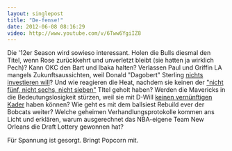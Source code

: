 ```yaml
---
layout: singlepost
title: "De-fense!"
date: 2012-06-08 08:16:29
video: http://www.youtube.com/v/6Tww6YgiIZ8
---
```




Die '12er Season wird sowieso interessant. Holen die Bulls diesmal den Titel, wenn Rose zurückkehrt und unverletzt bleibt (sie hatten ja wirklich Pech)? Kann OKC den Bart und Ibaka halten? Verlassen Paul und Griffin LA mangels Zukunftsaussichten, weil Donald "Dagobert" Sterling [nichts investieren will](http://espn.go.com/los-angeles/nba/story/_/id/7984737/vinny-del-negro-return-los-angeles-clippers-coach-2012-13)? Und wie reagieren die Heat, nachdem sie keinen der ["nicht fünf, nicht sechs, nicht sieben"](http://www.youtube.com/watch?v=swfD5uFSg_E) TItel geholt haben? Werden die Mavericks in die Bedeutungslosigkeit stürzen, weil sie mit D-Will [keinen vernünftigen Kader](http://go-to-guys.de/Wordpress/2012/05/17/facebox-dallas-mavericks/) haben können? Wie geht es mit dem ballsiest Rebuild ever der Bobcats weiter? Welche geheimen Verhandlungsprotokolle kommen ans Licht und erklären, warum ausgerechnet das NBA-eigene Team New Orleans die Draft Lottery gewonnen hat?

Für Spannung ist gesorgt. Bringt Popcorn mit.